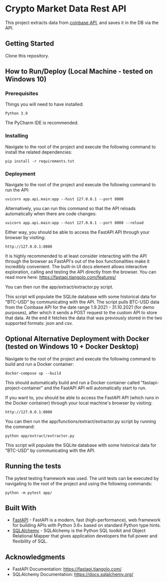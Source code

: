 # Crypto Market Data Rest API

This project extracts data from [coinbase API](https://docs.cloud.coinbase.com/exchange/reference/exchangerestapi_getproductcandles), and saves it in the DB via the API. 

## Getting Started

Clone this repository.

## How to Run/Deploy (Local Machine - tested on Windows 10)

### Prerequisites

Things you will need to have installed:
```
Python 3.9
```

The PyCharm IDE is recommended.

### Installing

Navigate to the root of the project and execute the following command to install the related dependencies:

```
pip install -r requirements.txt
```

### Deployment

Navigate to the root of the project and execute the following command to run the API:

```
uvicorn app.api.main:app --host 127.0.0.1 --port 8000
```

Alternatively, you can run this command so that the API reloads automatically when there are code changes:

```
uvicorn app.api.main:app --host 127.0.0.1 --port 8000 --reload
```

Either way, you should be able to access the FastAPI API through your browser by visiting:
```
http://127.0.0.1:8000
```
It is highly recommended to at least consider interacting with the API through the browser as FastAPI's out of the box
functionalities make it incredibly convenient. The built-in UI docs element allows interactive exploration, calling and 
testing the API directly from the browser. You can read more here: https://fastapi.tiangolo.com/features/


You can then run the app/extract/extractor.py script.

This script will populate the SQLite database with some historical data for "BTC-USD" by communicating with the API.
The script pulls BTC-USD data from the Coinbase API for the date range 1.9.2021 - 31.10.2021 (for demo purposes), after which it sends a POST request to the custom API to store that data.
At the end it fetches the data that was previously stored in the two supported formats: json and csv.

## Optional Alternative Deployment with Docker (tested on Windows 10 + Docker Desktop)

Navigate to the root of the project and execute the following command to build and run a Docker container:

```
docker-compose up --build
```

This should automatically build and run a Docker container called "fastapi-project-container" and the FastAPI API will automatically start to run.

If you want to, you should be able to access the FastAPI API (which runs in the Docker container) through your local machine's browser by visiting:
```
http://127.0.0.1:8000
```

You can then run the app/functions/extract/extractor.py script by running the command:
```
python app/extract/extractor.py
```

This script will populate the SQLite database with some historical data for "BTC-USD" by communicating with the API.

## Running the tests

The pytest testing framework was used. The unit tests can be executed by navigating to the root of the project and using the following commands:
```
python -m pytest app/
```

## Built With

* [FastAPI](https://fastapi.tiangolo.com/) - FastAPI is a modern, fast (high-performance), web framework for building APIs with Python 3.6+ based on standard Python type hints.
* [SQLAlchemy](https://www.sqlalchemy.org/) - SQLAlchemy is the Python SQL toolkit and Object Relational Mapper that gives application developers the full power and flexibility of SQL.

## Acknowledgments

* FastAPI Documentation: https://fastapi.tiangolo.com/
* SQLAlchemy Documentation: https://docs.sqlalchemy.org/
